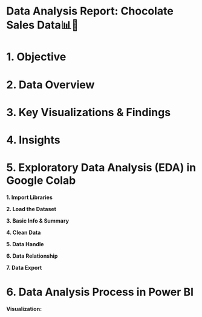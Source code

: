 # Data Analysis Report: Chocolate Sales Data📊🍫
# 1. Objective
    

# 2. Data Overview

# 3. Key Visualizations & Findings


# 4. Insights


# 5. Exploratory Data Analysis (EDA) in Google Colab
**1. Import Libraries**


**2. Load the Dataset**

**3. Basic Info & Summary**

**4. Clean Data**


**5. Data Handle**
  
   
**6. Data Relationship**
  
    
**7. Data Export**
  

# 6. Data Analysis Process in Power BI

    
**Visualization:**






